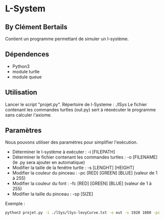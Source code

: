 # L-System
## By Clément Bertails

Contient un programme permettant de simuler un l-système.

## Dépendences

 - Python3
 - module turtle
 - module queue

## Utilisation
Lancer le script "projet.py".
Répertoire de l-Systeme : ./lSys
Le fichier contenant les commandes turtles (out.py) sert à réexécuter le programme sans calculer l'axiome.

## Paramètres 

Nous pouvons utiliser des paramètres pour simplifier l'exécution.
 - Déterminer le l-système à exécuter : -i [FILEPATH]
 - Déterminer le fichier contenant les commandes turtles : -o [FILENAME] (le .py sera ajouter en automatique)
 - Modifier la taille de la fenêtre turtle : -s [LENGHT] [HEIGHT]
 - Modifier la couleur du pinceau : -pc [RED] [GREEN] [BLUE] (valeur de 1 à 255)
 - Modifier la couleur du font : -fc [RED] [GREEN] [BLUE] (valeur de 1 à 255)
 - Modifier la taille du pinceau : -sp [SIZE]

Exemple :
```bash 
python3 projet.py -i ./lSys/lSys-levyCurve.txt -o out -s 1920 1080 -pc 255 1 
```
